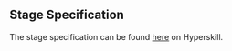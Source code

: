 ## Stage Specification

The stage specification can be found [here](https://hyperskill.org/projects/97/stages/537/implement) on Hyperskill.